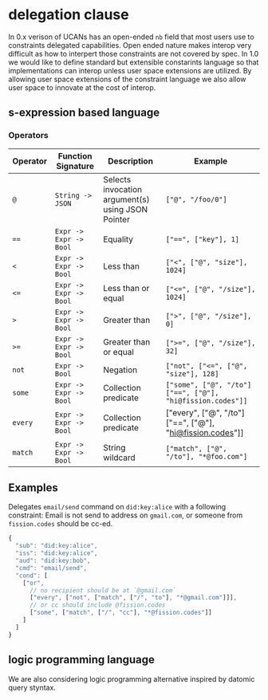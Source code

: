 # delegation clause

In 0.x verison of UCANs has an open-ended `nb` field that most users use to constraints delegated capabilities. Open ended nature makes interop very difficult as how to interpert those constraints are not covered by spec. In 1.0 we would like to define standard but extensible constarints language so that implementations can interop unless user space extensions are utilized. By allowing user space extensions of the constraint language we also allow user space to innovate at the cost of interop.

## s-expression based language

### Operators

| Operator     | Function Signature           | Description                             | Example                            |
| ------------ | ---------------------------- | --------------------------------------- | ---------------------------------- |
| `@` | `String -> JSON`           | Selects invocation argument(s) using JSON Pointer | `["@", "/foo/0"]`                       |
| `==`         | `Expr -> Expr -> Bool`       | Equality                                | `["==", ["key"], 1]`               |
| `<`          | `Expr -> Expr -> Bool`        | Less than                               | `["<", ["@", "size"], 1024]`              |
| `<=`         | `Expr -> Expr -> Bool`        | Less than or equal                      | `["<=", ["@", "/size"], 1024]`             |
| `>`          | `Expr -> Expr -> Bool`        | Greater than                            | `[">", ["@", "/size"], 0]`              |
| `>=`         | `Expr -> Expr -> Bool`        | Greater than or equal                   | `[">=", ["@", "/size"], 32]`             |
| `not`        | `Expr -> Bool`               | Negation                                | `["not", ["<=", ["@", "size"], 128]`     |
| `some`        | `Expr -> Expr -> Bool` | Collection predicate                    | `["some", ["@", "/to"] ["==", ["@"], "hi@fission.codes"]]`     |
| `every`        | `Expr -> Expr -> Bool` | Collection predicate                    | ["every", ["@", "/to"] ["==", ["@"], "hi@fission.codes"]]     |
| `match`    | `Expr -> Expr -> Bool`    | String wildcard                         | `["match", ["@", "/to"], "*@foo.com"]` |

## Examples

Delegates `email/send` command on `did:key:alice` with a following constraint: Email is not send to address on `gmail.com`, or someone from `fission.codes` should be cc-ed.

```js
{
  "sub": "did:key:alice",
  "iss": "did:key:alice",
  "aud": "did:key:bob",
  "cmd": "email/send",
  "cond": [
    ["or",
      // no recipient should be at `@gmail.com`
      ["every", ["not", ["match", ["/", "to"], "*@gmail.com"]]],
      // or cc should include @fission.codes
      ["some", ["match", ["/", "cc"], "*@fission.codes"]]
    ]
  ]
}
```

## logic programming language

We are also considering logic programming alternative inspired by datomic query styntax.
